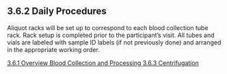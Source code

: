 ## 3.6.2 Daily Procedures

Aliquot racks will be set up to correspond to each blood collection tube rack.  Rack setup is completed prior to the participant’s visit.  All tubes and vials are labeled with sample ID labels (if not previously done) and arranged in the appropriate working order.


<div class="center">
<div class="btn-group">
  <a href=":pages_path:/manuals/blood-collection-processing/3-06-01-overview.md" class="btn btn-default">
    <span class="glyphicon glyphicon-chevron-left"></span>
    3.6.1 Overview
  </a>

  <a href=":pages_path:/manuals/blood-collection-processing" class="btn btn-default">
    <span class="glyphicon glyphicon-chevron-up"></span>
    Blood Collection and Processing
  </a>

  <a href=":pages_path:/manuals/blood-collection-processing/3-06-03-centrifugation.md" class="btn btn-success">
    3.6.3 Centrifugation
    <span class="glyphicon glyphicon-chevron-right"></span>
  </a>
</div>
</div>
